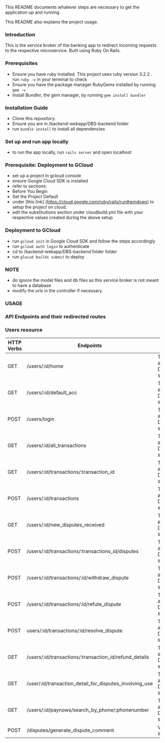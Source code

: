 
This README documents whatever steps are necessary to get the
application up and running.

This README also explains the project usage.

### Introduction
This is the service broker of the banking app to redirect incoming requests to the respective microservice. Built using Ruby On Rails.

### Prerequisites
* Ensure you have ruby installed. This project uses ruby version 3.2.2 . run `ruby -v` in your terminal to check
* Ensure you have the package manager RubyGems installed by running `gem -v`
* Install Bundler, the gem manager, by running `gem install bundler`

  

### Installation Guide
* Clone this repository.
* Ensure you are in /backend-webapp/DBS-backend folder
* run `bundle install` to install all dependencies

### Set up and run app locally
* to run the app locally, run `rails server` and open localhost

### Prerequisite: Deployment to GCloud
* set up a project in gcloud console
* ensure Google Cloud SDK is installed
* refer to sections:
* Before You Begin
* Set the Project Default
* under [this link] (https://cloud.google.com/ruby/rails/run#windows) to setup the project on cloud.
* edit the substituitions section under cloudbuild.yml file with your respective values created during the above setup

### Deployment to GCloud
* run `gcloud init` in Google Cloud  SDK and follow the steps accordingly
* run `gcloud auth login` to authenticate
* cd to  /backend-webapp/DBS-backend folder folder
* run `glocud builds submit` to deploy

### NOTE
* do ignore the model files and db files as this service broker is not meant to have a database
* modify the urls in the controller if necessary

### USAGE
### API Endpoints and their redirected routes

### Users resource
| HTTP Verbs | Endpoints | service | url endpoint of service
|--- | --- | --- |--- |
| GET | /users/:id/home | Transaction and Disputes service | /users/:id/home |
| GET | /users/:id/default_acc | Transaction and Disputes service | /users/:id/default-account |
| POST | /users/login | Transaction and Disputes service | /users/login |
| GET | /users/:id/all_transactions | Transaction and Disputes service | /users/:id/transactions/all-transactions-7-days |
| GET | /users/:id/transactions/:transaction_id | Transaction and Disputes service | /users/:id/transactions/:transaction_id |
| POST | /users/:id/transactions  | Transaction and Disputes service | /users/:id/ transactions  |
| GET | /users/:id/new_disputes_received | Transaction and Disputes service | users/:id/disputes/number-disputes-filed |
| POST | /users/:id/transactions/:transactions_id/disputes  | Transaction and Disputes service | /users/:id/transactions/:transactions_id/disputes  |
| POST | /users/:id/transactions/:id/withdraw_dispute | Transaction and Disputes service | /users/:id/transactions/:id/dispute/status |
| POST | /users/:id/transactions/:id/refute_dispute | Transaction and Disputes service | /users/:id/transactions/:id/dispute/status |
| POST | users/:id/transactions/:id/resolve_dispute | Transaction and Disputes service | /users/:id/transactions/:id/dispute/status |
| GET | /users/:id/transactions/:transaction_id/refund_details | Transaction and Disputes service | /users/:id/transactions/:id/dispute/refund-details |
| GET | /user/:id/transaction_detail_for_disputes_involving_use | Transaction and Disputes service | /user/:id/disputes/disputes-with-transaction-details |
| GET | /users/:id/paynows/search_by_phone/:phonenumber | Transaction and Disputes service | /users/:id/paynows/details/:phonenumber |
| POST | /disputes/generate_dispute_comment | VertexAI service | /users/:id/transactions/:transaction_id |
